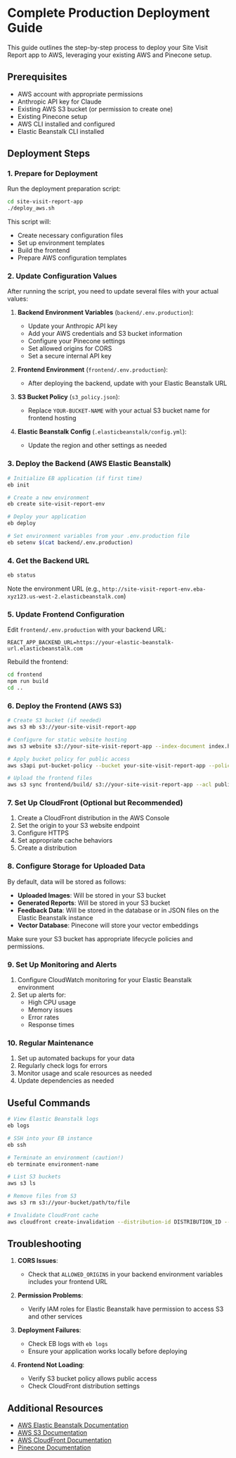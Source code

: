 # Complete Production Deployment Guide

This guide outlines the step-by-step process to deploy your Site Visit Report app to AWS, leveraging your existing AWS and Pinecone setup.

## Prerequisites

- AWS account with appropriate permissions
- Anthropic API key for Claude
- Existing AWS S3 bucket (or permission to create one)
- Existing Pinecone setup
- AWS CLI installed and configured
- Elastic Beanstalk CLI installed

## Deployment Steps

### 1. Prepare for Deployment

Run the deployment preparation script:

```bash
cd site-visit-report-app
./deploy_aws.sh
```

This script will:
- Create necessary configuration files
- Set up environment templates
- Build the frontend
- Prepare AWS configuration templates

### 2. Update Configuration Values

After running the script, you need to update several files with your actual values:

1. **Backend Environment Variables** (`backend/.env.production`):
   - Update your Anthropic API key
   - Add your AWS credentials and S3 bucket information
   - Configure your Pinecone settings
   - Set allowed origins for CORS
   - Set a secure internal API key

2. **Frontend Environment** (`frontend/.env.production`):
   - After deploying the backend, update with your Elastic Beanstalk URL

3. **S3 Bucket Policy** (`s3_policy.json`):
   - Replace `YOUR-BUCKET-NAME` with your actual S3 bucket name for frontend hosting

4. **Elastic Beanstalk Config** (`.elasticbeanstalk/config.yml`):
   - Update the region and other settings as needed

### 3. Deploy the Backend (AWS Elastic Beanstalk)

```bash
# Initialize EB application (if first time)
eb init

# Create a new environment
eb create site-visit-report-env

# Deploy your application
eb deploy

# Set environment variables from your .env.production file
eb setenv $(cat backend/.env.production)
```

### 4. Get the Backend URL

```bash
eb status
```

Note the environment URL (e.g., `http://site-visit-report-env.eba-xyz123.us-west-2.elasticbeanstalk.com`)

### 5. Update Frontend Configuration

Edit `frontend/.env.production` with your backend URL:

```
REACT_APP_BACKEND_URL=https://your-elastic-beanstalk-url.elasticbeanstalk.com
```

Rebuild the frontend:

```bash
cd frontend
npm run build
cd ..
```

### 6. Deploy the Frontend (AWS S3)

```bash
# Create S3 bucket (if needed)
aws s3 mb s3://your-site-visit-report-app

# Configure for static website hosting
aws s3 website s3://your-site-visit-report-app --index-document index.html --error-document index.html

# Apply bucket policy for public access
aws s3api put-bucket-policy --bucket your-site-visit-report-app --policy file://s3_policy.json

# Upload the frontend files
aws s3 sync frontend/build/ s3://your-site-visit-report-app --acl public-read
```

### 7. Set Up CloudFront (Optional but Recommended)

1. Create a CloudFront distribution in the AWS Console
2. Set the origin to your S3 website endpoint
3. Configure HTTPS
4. Set appropriate cache behaviors
5. Create a distribution

### 8. Configure Storage for Uploaded Data

By default, data will be stored as follows:

- **Uploaded Images**: Will be stored in your S3 bucket
- **Generated Reports**: Will be stored in your S3 bucket
- **Feedback Data**: Will be stored in the database or in JSON files on the Elastic Beanstalk instance
- **Vector Database**: Pinecone will store your vector embeddings

Make sure your S3 bucket has appropriate lifecycle policies and permissions.

### 9. Set Up Monitoring and Alerts

1. Configure CloudWatch monitoring for your Elastic Beanstalk environment
2. Set up alerts for:
   - High CPU usage
   - Memory issues
   - Error rates
   - Response times

### 10. Regular Maintenance

1. Set up automated backups for your data
2. Regularly check logs for errors
3. Monitor usage and scale resources as needed
4. Update dependencies as needed

## Useful Commands

```bash
# View Elastic Beanstalk logs
eb logs

# SSH into your EB instance
eb ssh

# Terminate an environment (caution!)
eb terminate environment-name

# List S3 buckets
aws s3 ls

# Remove files from S3
aws s3 rm s3://your-bucket/path/to/file

# Invalidate CloudFront cache
aws cloudfront create-invalidation --distribution-id DISTRIBUTION_ID --paths "/*"
```

## Troubleshooting

1. **CORS Issues**:
   - Check that `ALLOWED_ORIGINS` in your backend environment variables includes your frontend URL

2. **Permission Problems**:
   - Verify IAM roles for Elastic Beanstalk have permission to access S3 and other services

3. **Deployment Failures**:
   - Check EB logs with `eb logs`
   - Ensure your application works locally before deploying

4. **Frontend Not Loading**:
   - Verify S3 bucket policy allows public access
   - Check CloudFront distribution settings

## Additional Resources

- [AWS Elastic Beanstalk Documentation](https://docs.aws.amazon.com/elasticbeanstalk/)
- [AWS S3 Documentation](https://docs.aws.amazon.com/AmazonS3/latest/userguide/)
- [AWS CloudFront Documentation](https://docs.aws.amazon.com/AmazonCloudFront/latest/DeveloperGuide/)
- [Pinecone Documentation](https://docs.pinecone.io/) 